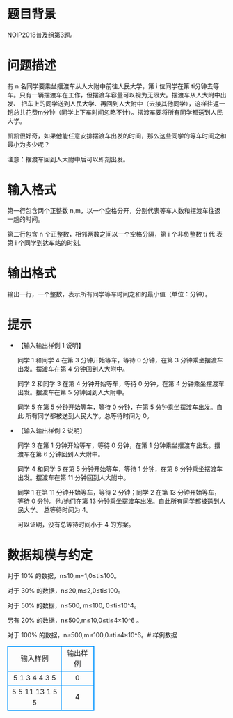# 题目背景
NOIP2018普及组第3题。
# 问题描述
有 n 名同学要乘坐摆渡车从人大附中前往人民大学，第 i 位同学在第 ti分钟去等车。只有一辆摆渡车在工作，但摆渡车容量可以视为无限大。摆渡车从人大附中出发、 把车上的同学送到人民大学、再回到人大附中（去接其他同学），这样往返一趟总共花费m分钟（同学上下车时间忽略不计）。摆渡车要将所有同学都送到人民大学。

  凯凯很好奇，如果他能任意安排摆渡车出发的时间，那么这些同学的等车时间之和最小为多少呢？
	
注意：摆渡车回到人大附中后可以即刻出发。
# 输入格式
  第一行包含两个正整数 n,m，以一个空格分开，分别代表等车人数和摆渡车往返一趟的时间。
	
  第二行包含 n 个正整数，相邻两数之间以一个空格分隔，第 i 个非负整数 ti  代 表第 i 个同学到达车站的时刻。
# 输出格式
  输出一行，一个整数，表示所有同学等车时间之和的最小值（单位：分钟）。
# 提示
* 【输入输出样例 1 说明】

  同学 1 和同学 4 在第 3 分钟开始等车，等待 0 分钟，在第 3 分钟乘坐摆渡车出发。摆渡车在第 4 分钟回到人大附中。
	
  同学 2 和同学 3 在第 4 分钟开始等车，等待 0 分钟，在第 4 分钟乘坐摆渡车 出发。摆渡车在第 5 分钟回到人大附中。
	
  同学 5 在第 5 分钟开始等车，等待 0 分钟，在第 5 分钟乘坐摆渡车出发。自此 所有同学都被送到人民大学。总等待时间为 0。
* 【输入输出样例 2 说明】

  同学 3 在第 1 分钟开始等车，等待 0 分钟，在第 1 分钟乘坐摆渡车出发。摆渡车在第 6 分钟回到人大附中。

  同学 4 和同学 5 在第 5 分钟开始等车，等待 1 分钟，在第 6 分钟乘坐摆渡车出发。摆渡车在第 11 分钟回到人大附中。

  同学 1 在第 11 分钟开始等车，等待 2 分钟；同学 2 在第 13 分钟开始等车， 等待 0 分钟。他/她们在第 13 分钟乘坐摆渡车出发。自此所有同学都被送到人民大学。 总等待时间为 4。

  可以证明，没有总等待时间小于 4 的方案。
	
# 数据规模与约定
  对于 10% 的数据，n≤10,m=1,0≤ti≤100。

  对于 30% 的数据，n≤20,m≤2,0≤ti≤100。

  对于 50% 的数据，n≤500, m≤100, 0≤ti≤10^4。

  另有 20% 的数据，n≤500,m≤10,0≤ti≤4×10^6 。

  对于 100% 的数据，n≤500,m≤100,0≤ti≤4×10^6。# 样例数据
<style>
        table,table tr th, table tr td { border:1px solid #0094ff; }
        table { width: 200px; min-height: 25px; line-height: 25px; text-align: center; border-collapse: collapse;}   
    </style>
<table>
	<tr>
		<td>输入样例</td>
		<td>输出样例</td>
	</tr>
<tr><td>5 1 
3 4 4 3 5 
</td><td>0
</td></tr><tr><td>5 5 
11 13 1 5 5 
</td><td>4
</td></tr></table>
